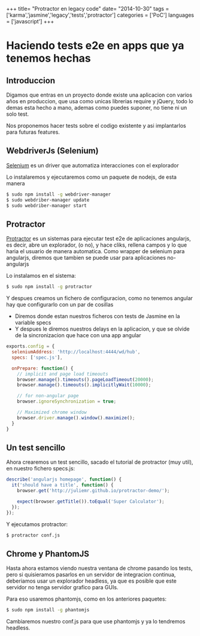 +++
title= "Protractor en legacy code"
date= "2014-10-30"
tags = ['karma','jasmine','legacy','tests','protractor']
categories = ['PoC']
languages = ['javascript']
+++

# Haciendo tests e2e en apps que ya tenemos hechas

## Introduccion
Digamos que entras en un proyecto donde existe una aplicacion con varios años en produccion, que usa como unicas librerias require y jQuery, todo lo demas esta hecho a mano, ademas como puedes suponer, no tiene ni un solo test.

Nos proponemos hacer tests sobre el codigo existente y asi implantarlos para futuras features.

## WebdriverJs (Selenium)
[Selenium][1] es un driver que automatiza interacciones con el explorador

Lo instalaremos y ejecutaremos como un paquete de nodejs, de esta manera
```bash
$ sudo npm install -g webdriver-manager
$ sudo webdriber-manager update
$ sudo webdriber-manager start
```



## Protractor
[Protractor][2] es un sistemas para ejecutar test e2e de aplicaciones angularjs, es decir, abre un explorador, (o no), y hace cliks, rellena campos y lo que haria el usuario de manera automatica. Como wrapper de selenium para angularjs, diremos que tambien se puede usar para aplicaciones no-angularjs

Lo instalamos en el sistema:
```bash
$ sudo npm install -g protractor
```
Y despues creamos un fichero de configuracion, como no tenemos angular hay que configurarlo con un par de cosillas

+ Diremos donde estan nuestros ficheros con tests de Jasmine en la variable specs
+ Y despues le diremos nuestros delays en la aplicacion, y que se olvide de la sincronizacion que hace con una app angular

```js
exports.config = {
  seleniumAddress: 'http://localhost:4444/wd/hub',
  specs: ['spec.js'],

  onPrepare: function() {
    // implicit and page load timeouts
    browser.manage().timeouts().pageLoadTimeout(20000);
    browser.manage().timeouts().implicitlyWait(10000);

    // for non-angular page
    browser.ignoreSynchronization = true;

    // Maximized chrome window
    browser.driver.manage().window().maximize();
  }
}
```


## Un test sencillo
Ahora crearemos un test sencillo, sacado el tutorial de protractor (muy util), en nuestro fichero specs.js:

```js
describe('angularjs homepage', function() {
  it('should have a title', function() {
    browser.get('http://juliemr.github.io/protractor-demo/');

    expect(browser.getTitle()).toEqual('Super Calculator');
  });
});
```

Y ejecutamos protractor:

```bash
$ protractor conf.js
```

## Chrome y PhantomJS
Hasta ahora estamos viendo nuestra ventana de chrome pasando los tests, pero si quisieramos pasarlos en un servidor de integracion continua, deberiamos usar un explorador headless, ya que es posible que este servidor no tenga servidor grafico para GUIs.

Para eso usaremos phantomjs, como en los anteriores paquetes:
```bash
$ sudo npm install -g phantomjs
```

Cambiaremos nuestro conf.js para que use phantomjs y ya lo tendremos headless.


[1]: http://docs.seleniumhq.org/projects/webdriver/
[2]: https://www.npmjs.org/package/protractor
